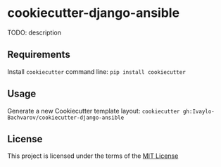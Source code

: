 cookiecutter-django-ansible
===========================

TODO: description

Requirements
------------
Install `cookiecutter` command line: `pip install cookiecutter`    

Usage
-----
Generate a new Cookiecutter template layout: `cookiecutter gh:Ivaylo-Bachvarov/cookiecutter-django-ansible`    

License
-------
This project is licensed under the terms of the [MIT License](/LICENSE)
